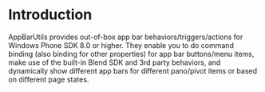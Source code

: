 Introduction
===========

AppBarUtils provides out-of-box app bar behaviors/triggers/actions for Windows Phone SDK 8.0 or higher. They enable you to do command binding (also binding for other properties) for app bar buttons/menu items, make use of the built-in Blend SDK and 3rd party behaviors, and dynamically show different app bars for different pano/pivot items or based on different page states.
